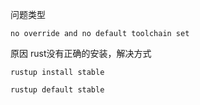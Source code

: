 问题类型

```shell
no override and no default toolchain set
```

原因 rust没有正确的安装，解决方式

```
rustup install stable
```

```
rustup default stable
```

